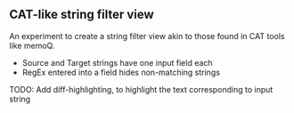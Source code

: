CAT-like string filter view
---------------------------

An experiment to create a string filter view akin to those found in CAT tools like memoQ.

* Source and Target strings have one input field each
* RegEx entered into a field hides non-matching strings

TODO:
Add diff-highlighting, to highlight the text corresponding to input string
